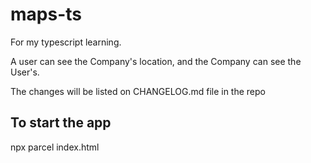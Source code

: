# maps-ts

For my typescript learning.

A user can see the Company's location, and the Company can see the User's.

The changes will be listed on CHANGELOG.md file in the repo

## To start the app

npx parcel index.html 
